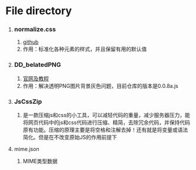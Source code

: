 # File directory

1. ###  normalize.css

   1. [github](https://github.com/necolas/normalize.css)
   2. 作用：标准化各种元素的样式，并且保留有用的默认值

2. ### DD_belatedPNG

   1. [官网及教程](http://www.dillerdesign.com/experiment/DD_belatedPNG/)
   2. 作用：解决透明PNG图片背景灰色问题，目前仓库的版本是0.0.8a.js
   
3. ### JsCssZip

   1. 是一款压缩js和css的小工具，可以减轻代码的重量，减少服务器压力，能将网页代码中的js和css代码进行压缩、精简，去除冗余代码，并保持代码原有功能。压缩的原理主要是将空格和注解去掉！还有就是将变量或语法简化。但是在不改变原始JS的作用前提下

4. mime.json
   1. MIME类型数据